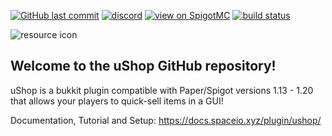 [![GitHub last commit](https://img.shields.io/github/last-commit/mastercake10/uShop.svg)](https://github.com/mastercake10/uShop/commits/master)
[![discord](https://discordapp.com/api/guilds/330725294749122561/widget.png)](https://discord.gg/3xgsPh8)
[![view on SpigotMC](https://img.shields.io/badge/view%20on-spigotmc-orange.svg)](https://www.spigotmc.org/resources/ushop-simple-sell-all-your-items.15491/)
[![build status](https://ci.spaceio.xyz/job/uShop/badge/icon)](https://ci.spaceio.xyz/job/uShop/)

![resource icon](https://www.spigotmc.org/data/resource_icons/15/15491.jpg?1477098303)

## Welcome to the uShop GitHub repository!
uShop is a bukkit plugin compatible with Paper/Spigot versions 1.13 - 1.20 that allows your players to quick-sell items in a GUI!

Documentation, Tutorial and Setup: https://docs.spaceio.xyz/plugin/ushop/